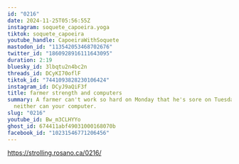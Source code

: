 ```yaml
---
id: "0216"
date: 2024-11-25T05:56:55Z
instagram: soquete_capoeira.yoga
tiktok: soquete_capoeira
youtube_handle: CapoeiraWithSoquete
mastodon_id: "113542053468702676"
twitter_id: "1860928916111643095"
duration: 2:19
bluesky_id: 3lbqtu2n4bc2n
threads_id: DCyKI70oflF
tiktok_id: "7441093828230106424"
instagram_id: DCyJ9aQiF3f
title: farmer strength and computers
summary: A farmer can't work so hard on Monday that he's sore on Tuesday, and
  neither can your computer.
slug: "0216"
youtube_id: Bw_m3CLHYYo
ghost_id: 674411abf49031000168070b
facebook_id: "10231546771206456"
---
```

https://strolling.rosano.ca/0216/
